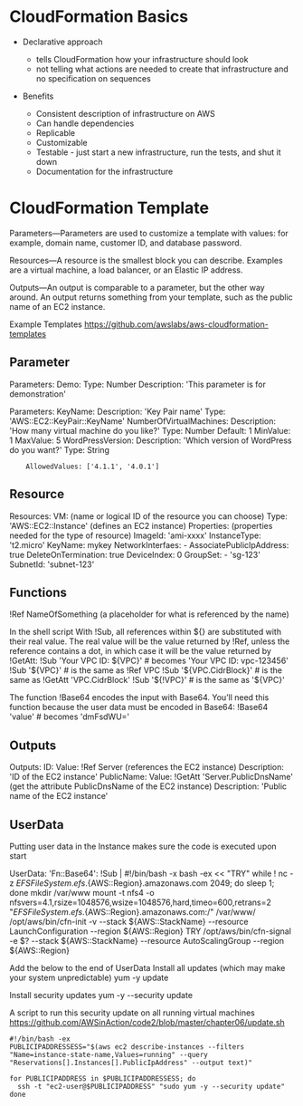 
# CloudFormation Basics

- Declarative approach 
    - tells CloudFormation how your infrastructure should look 
    - not telling what actions are needed to create that infrastructure and no specification on sequences

- Benefits
    - Consistent description of infrastructure on AWS
    - Can handle dependencies 
    - Replicable 
    - Customizable
    - Testable - just start a new infrastructure, run the tests, and shut it down 
    - Documentation for the infrastructure 


# CloudFormation Template 
Parameters—Parameters are used to customize a template with values: for example,
domain name, customer ID, and database password.

Resources—A resource is the smallest block you can describe. Examples are a virtual machine, a load balancer, or an Elastic IP address.

Outputs—An output is comparable to a parameter, but the other way around.
An output returns something from your template, such as the public name of an EC2 instance.

Example Templates
https://github.com/awslabs/aws-cloudformation-templates

## Parameter
Parameters:
    Demo:
        Type: Number 
        Description: 'This parameter is for demonstration'


Parameters:
    KeyName:
        Description: 'Key Pair name'
        Type: 'AWS::EC2::KeyPair::KeyName'
    NumberOfVirtualMachines:
        Description: 'How many virtual machine do you like?'
        Type: Number
        Default: 1
        MinValue: 1
        MaxValue: 5
    WordPressVersion:
        Description: 'Which version of WordPress do you want?'
        Type: String
     
        AllowedValues: ['4.1.1', '4.0.1']


## Resource
Resources:
    VM: (name or logical ID of the resource you can choose)
        Type: 'AWS::EC2::Instance' (defines an EC2 instance)
        Properties: (properties needed for the type of resource)
            ImageId: 'ami-xxxx'
            InstanceType: 't2.micro'
            KeyName: mykey
            NetworkInterfaes:
                - AssociatePublicIpAddress: true 
                DeleteOnTermination: true 
                DeviceIndex: 0 
                GroupSet:
                - 'sg-123'
                SubnetId: 'subnet-123'


## Functions
!Ref NameOfSomething (a placeholder for what is referenced by the name)

In the shell script
With !Sub, all references within ${} are substituted with their real value. The real value will be the value returned by !Ref, unless the reference contains a dot, in which case it will be the value returned by !GetAtt:
!Sub 'Your VPC ID: ${VPC}' # becomes 'Your VPC ID: vpc-123456'
!Sub '${VPC}' # is the same as !Ref VPC
!Sub '${VPC.CidrBlock}' # is the same as !GetAtt 'VPC.CidrBlock'
!Sub '${!VPC}' # is the same as '${VPC}'

The function !Base64 encodes the input with Base64. You’ll need this function because the user data must be encoded in Base64:
!Base64 'value' # becomes 'dmFsdWU='

## Outputs

Outputs:
    ID:
        Value: !Ref Server (references the EC2 instance)
        Description: 'ID of the EC2 instance'
    PublicName:
        Value: !GetAtt 'Server.PublicDnsName' (get the attribute PublicDnsName of the EC2 instance)
        Description: 'Public name of the EC2 instance'



## UserData
Putting user data in the Instance makes sure the code is executed upon start 

UserData:
    'Fn::Base64': !Sub |
        #!/bin/bash -x
        bash -ex << "TRY"
        while ! nc -z ${EFSFileSystem}.efs.${AWS::Region}.amazonaws.com 2049; do sleep 1; done
        mkdir /var/www
        mount -t nfs4 -o nfsvers=4.1,rsize=1048576,wsize=1048576,hard,timeo=600,retrans=2 "${EFSFileSystem}.efs.${AWS::Region}.amazonaws.com:/" /var/www/
        /opt/aws/bin/cfn-init -v --stack ${AWS::StackName} --resource LaunchConfiguration --region ${AWS::Region}
        TRY
        /opt/aws/bin/cfn-signal -e $? --stack ${AWS::StackName} --resource AutoScalingGroup --region ${AWS::Region}
    
Add the below to the end of UserData
Install all updates (which may make your system unpredictable)
yum -y update 

Install security updates 
yum -y --security update

A script to run this security update on all running virtual machines 
https://github.com/AWSinAction/code2/blob/master/chapter06/update.sh

``` 
#!/bin/bash -ex
PUBLICIPADDRESSESS="$(aws ec2 describe-instances --filters "Name=instance-state-name,Values=running" --query "Reservations[].Instances[].PublicIpAddress" --output text)"

for PUBLICIPADDRESS in $PUBLICIPADDRESSESS; do
  ssh -t "ec2-user@$PUBLICIPADDRESS" "sudo yum -y --security update"
done 
``` 





